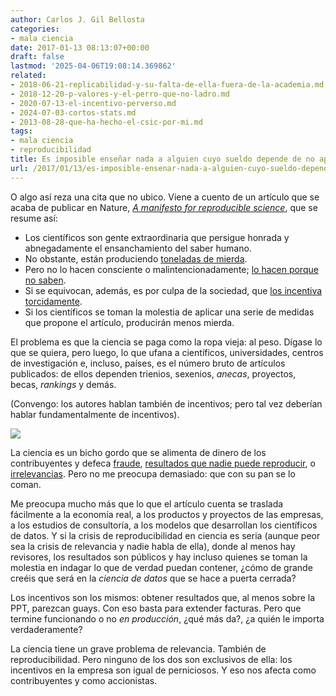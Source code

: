 ```yaml
---
author: Carlos J. Gil Bellosta
categories:
- mala ciencia
date: 2017-01-13 08:13:07+00:00
draft: false
lastmod: '2025-04-06T19:08:14.369862'
related:
- 2018-06-21-replicabilidad-y-su-falta-de-ella-fuera-de-la-academia.md
- 2018-12-20-p-valores-y-el-perro-que-no-ladro.md
- 2020-07-13-el-incentivo-perverso.md
- 2024-07-03-cortos-stats.md
- 2013-08-28-que-ha-hecho-el-csic-por-mi.md
tags:
- mala ciencia
- reproducibilidad
title: Es imposible enseñar nada a alguien cuyo sueldo depende de no aprender
url: /2017/01/13/es-imposible-ensenar-nada-a-alguien-cuyo-sueldo-depende-de-no-aprender/
---
```


O algo así reza una cita que no ubico. Viene a cuento de un artículo que se acaba de publicar en Nature, _[A manifesto for reproducible science](http://www.nature.com/articles/s41562-016-0021)_, que se resume así:

* Los científicos son gente extraordinaria que persigue honrada y abnegadamente el ensanchamiento del saber humano.
* No obstante, están produciendo [toneladas de mierda](https://en.wikipedia.org/wiki/Replication_crisis).
* Pero no lo hacen consciente o malintencionadamente; [lo hacen porque no saben](https://es.wikipedia.org/wiki/Intelectualismo_socr%C3%A1tico).
* Si se equivocan, además, es por culpa de la sociedad, que [los incentiva torcidamente](https://en.wikipedia.org/wiki/Publish_or_perish).
* Si los científicos se toman la molestia de aplicar una serie de medidas que propone el artículo, producirán menos mierda.

El problema es que la ciencia se paga como la ropa vieja: al peso. Dígase lo que se quiera, pero luego, lo que ufana a científicos, universidades, centros de investigación e, incluso, países, es el número bruto de artículos publicados: de ellos dependen trienios, sexenios, _anecas_, proyectos, becas, _rankings_ y demás.

(Convengo: los autores hablan también de incentivos; pero tal vez deberían hablar fundamentalmente de incentivos).

![](/wp-uploads/2017/01/pile-of-clothes-2.jpg)

La ciencia es un bicho gordo que se alimenta de dinero de los contribuyentes y defeca [fraude](http://www.elmundo.es/cronica/2016/12/24/585e786b468aeb8f3c8b4600.html), [resultados que nadie puede reproducir](https://en.wikipedia.org/wiki/Replication_crisis), o [irrelevancias](https://es.wikipedia.org/wiki/Bos%C3%B3n_de_Higgs). Pero no me preocupa demasiado: que con su pan se lo coman.

Me preocupa mucho más que lo que el artículo cuenta se traslada fácilmente a la economía real, a los productos y proyectos de las empresas, a los estudios de consultoría, a los modelos que desarrollan los científicos de datos. Y si la crisis de reproducibilidad en ciencia es seria (aunque peor sea la crisis de relevancia y nadie habla de ella), donde al menos hay revisores, los resultados son públicos y hay incluso quienes se toman la molestia en indagar lo que de verdad puedan contener, ¿cómo de grande creéis que será en la _ciencia de datos_ que se hace a puerta cerrada?

Los incentivos son los mismos: obtener resultados que, al menos sobre la PPT, parezcan guays. Con eso basta para extender facturas. Pero que termine funcionando o no _en producción_, ¿qué más da?, ¿a quién le importa verdaderamente?

La ciencia tiene un grave problema de relevancia. También de reproducibilidad. Pero ninguno de los dos son exclusivos de ella: los incentivos en la empresa son igual de perniciosos. Y eso nos afecta como contribuyentes y como accionistas.